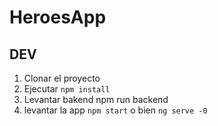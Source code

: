 # HeroesApp

## DEV

1. Clonar el proyecto
2. Ejecutar ``` npm install ```
3. Levantar bakend npm run backend 
4. levantar la app ``` npm start ``` o bien ```ng serve -0 ```
